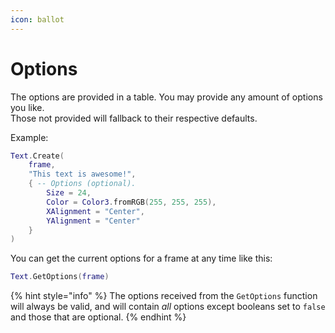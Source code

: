```yaml
---
icon: ballot
---
```


# Options

The options are provided in a table. You may provide any amount of options you like.\
Those not provided will fallback to their respective defaults.

Example:

```lua
Text.Create(
	frame,
	"This text is awesome!",
	{ -- Options (optional).
		Size = 24,
		Color = Color3.fromRGB(255, 255, 255),
		XAlignment = "Center",
		YAlignment = "Center"
	}
)
```





You can get the current options for a frame at any time like this:

```lua
Text.GetOptions(frame)
```

{% hint style="info" %}
The options received from the `GetOptions` function will always be valid, and will contain _all_ options except booleans set to `false` and those that are optional.
{% endhint %}

